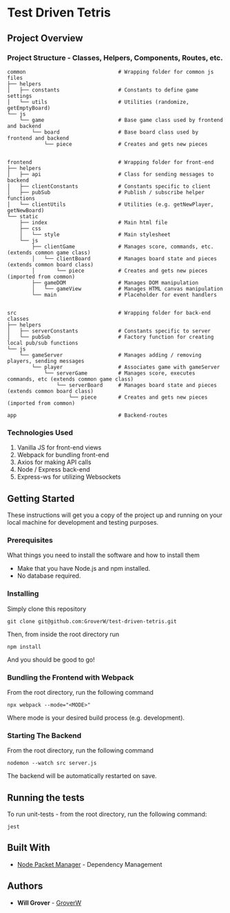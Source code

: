 # Test Driven Tetris

## Project Overview

### Project Structure - Classes, Helpers, Components, Routes, etc.

```
common                              # Wrapping folder for common js files
├── helpers
│   ├── constants                   # Constants to define game settings
│   └── utils                       # Utilities (randomize, getEmptyBoard)
└── js
    └── game                        # Base game class used by frontend and backend
        └── board                   # Base board class used by frontend and backend
            └── piece               # Creates and gets new pieces


frontend                            # Wrapping folder for front-end
├── helpers
│   ├── api                         # Class for sending messages to backend
│   ├── clientConstants             # Constants specific to client
│   ├── pubSub                      # Publish / subscribe helper functions
│   └── clientUtils                 # Utilities (e.g. getNewPlayer, getNewBoard)
└── static
    ├── index                       # Main html file
    ├── css               
    │   └── style                   # Main stylesheet
    └── js
        ├── clientGame              # Manages score, commands, etc. (extends common game class)
        │   └── clientBoard         # Manages board state and pieces (extends common board class)
        │       └── piece           # Creates and gets new pieces (imported from common)
        ├── gameDOM                 # Manages DOM manipulation
        │   └── gameView            # Manages HTML canvas manipulation
        └── main                    # Placeholder for event handlers
        

src                                 # Wrapping folder for back-end classes
├── helpers
│   ├── serverConstants             # Constants specific to server
│   └── pubSub                      # Factory function for creating local pub/sub functions
└── js
    └── gameServer                  # Manages adding / removing players, sending messages
        └── player                  # Associates game with gameServer        
            └── serverGame          # Manages score, executes commands, etc (extends common game class)
                └── serverBoard     # Manages board state and pieces (extends common board class)
                    └── piece       # Creates and gets new pieces (imported from common)

app                                 # Backend-routes
```

### Technologies Used

1. Vanilla JS for front-end views
2. Webpack for bundling front-end
3. Axios for making API calls
4. Node / Express back-end
5. Express-ws for utilizing Websockets

## Getting Started

These instructions will get you a copy of the project up and running on your local machine for development and testing purposes.

### Prerequisites

What things you need to install the software and how to install them

* Make that you have Node.js and npm installed. 
* No database required.

### Installing

Simply clone this repository

```
git clone git@github.com:GroverW/test-driven-tetris.git
```

Then, from inside the root directory run

```
npm install
```

And you should be good to go!

### Bundling the Frontend with Webpack

From the root directory, run the following command

```
npx webpack --mode="<MODE>"
```

Where mode is your desired build process (e.g. development).

### Starting The Backend

From the root directory, run the following command

```
nodemon --watch src server.js
```

The backend will be automatically restarted on save.

## Running the tests

To run unit-tests - from the root directory, run the following command:
```
jest
```

## Built With

* [Node Packet Manager](https://www.npmjs.com/) - Dependency Management

## Authors

* **Will Grover** - [GroverW](https://github.com/GroverW)